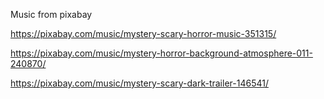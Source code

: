 Music from pixabay

https://pixabay.com/music/mystery-scary-horror-music-351315/

https://pixabay.com/music/mystery-horror-background-atmosphere-011-240870/

https://pixabay.com/music/mystery-scary-dark-trailer-146541/
